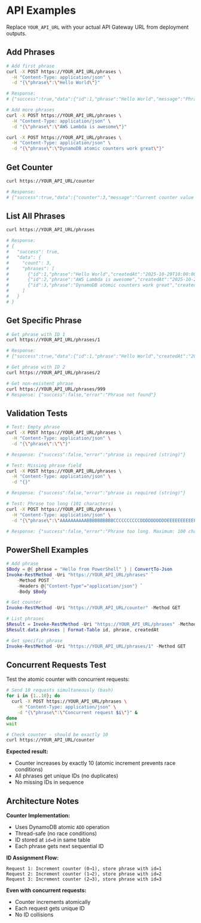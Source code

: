 # API Examples

Replace `YOUR_API_URL` with your actual API Gateway URL from deployment outputs.

## Add Phrases

```bash
# Add first phrase
curl -X POST https://YOUR_API_URL/phrases \
  -H "Content-Type: application/json" \
  -d "{\"phrase\":\"Hello World\"}"

# Response:
# {"success":true,"data":{"id":1,"phrase":"Hello World","message":"Phrase added successfully"}}

# Add more phrases
curl -X POST https://YOUR_API_URL/phrases \
  -H "Content-Type: application/json" \
  -d "{\"phrase\":\"AWS Lambda is awesome\"}"

curl -X POST https://YOUR_API_URL/phrases \
  -H "Content-Type: application/json" \
  -d "{\"phrase\":\"DynamoDB atomic counters work great\"}"
```

## Get Counter

```bash
curl https://YOUR_API_URL/counter

# Response:
# {"success":true,"data":{"counter":3,"message":"Current counter value (total phrases added)"}}
```

## List All Phrases

```bash
curl https://YOUR_API_URL/phrases

# Response:
# {
#   "success": true,
#   "data": {
#     "count": 3,
#     "phrases": [
#       {"id":1,"phrase":"Hello World","createdAt":"2025-10-29T10:00:00.000Z"},
#       {"id":2,"phrase":"AWS Lambda is awesome","createdAt":"2025-10-29T10:01:00.000Z"},
#       {"id":3,"phrase":"DynamoDB atomic counters work great","createdAt":"2025-10-29T10:02:00.000Z"}
#     ]
#   }
# }
```

## Get Specific Phrase

```bash
# Get phrase with ID 1
curl https://YOUR_API_URL/phrases/1

# Response:
# {"success":true,"data":{"id":1,"phrase":"Hello World","createdAt":"2025-10-29T10:00:00.000Z"}}

# Get phrase with ID 2
curl https://YOUR_API_URL/phrases/2

# Get non-existent phrase
curl https://YOUR_API_URL/phrases/999
# Response: {"success":false,"error":"Phrase not found"}
```

## Validation Tests

```bash
# Test: Empty phrase
curl -X POST https://YOUR_API_URL/phrases \
  -H "Content-Type: application/json" \
  -d "{\"phrase\":\"\"}"

# Response: {"success":false,"error":"phrase is required (string)"}

# Test: Missing phrase field
curl -X POST https://YOUR_API_URL/phrases \
  -H "Content-Type: application/json" \
  -d "{}"

# Response: {"success":false,"error":"phrase is required (string)"}

# Test: Phrase too long (101 characters)
curl -X POST https://YOUR_API_URL/phrases \
  -H "Content-Type: application/json" \
  -d "{\"phrase\":\"AAAAAAAAAABBBBBBBBBBCCCCCCCCCCDDDDDDDDDDEEEEEEEEEEFFFFFFFFGGGGGGGGGGHHHHHHHHHHIIIIIIIIIIJJJJJJJJJJK\"}"

# Response: {"success":false,"error":"Phrase too long. Maximum: 100 characters, received: 101"}
```

## PowerShell Examples

```powershell
# Add phrase
$Body = @{ phrase = "Hello from PowerShell" } | ConvertTo-Json
Invoke-RestMethod -Uri "https://YOUR_API_URL/phrases" `
    -Method POST `
    -Headers @{"Content-Type"="application/json"} `
    -Body $Body

# Get counter
Invoke-RestMethod -Uri "https://YOUR_API_URL/counter" -Method GET

# List phrases
$Result = Invoke-RestMethod -Uri "https://YOUR_API_URL/phrases" -Method GET
$Result.data.phrases | Format-Table id, phrase, createdAt

# Get specific phrase
Invoke-RestMethod -Uri "https://YOUR_API_URL/phrases/1" -Method GET
```

## Concurrent Requests Test

Test the atomic counter with concurrent requests:

```bash
# Send 10 requests simultaneously (bash)
for i in {1..10}; do
  curl -X POST https://YOUR_API_URL/phrases \
    -H "Content-Type: application/json" \
    -d "{\"phrase\":\"Concurrent request $i\"}" &
done
wait

# Check counter - should be exactly 10
curl https://YOUR_API_URL/counter
```

**Expected result:**
- Counter increases by exactly 10 (atomic increment prevents race conditions)
- All phrases get unique IDs (no duplicates)
- No missing IDs in sequence

## Architecture Notes

**Counter Implementation:**
- Uses DynamoDB atomic `ADD` operation
- Thread-safe (no race conditions)
- ID stored at `id=0` in same table
- Each phrase gets next sequential ID

**ID Assignment Flow:**
```
Request 1: Increment counter (0→1), store phrase with id=1
Request 2: Increment counter (1→2), store phrase with id=2
Request 3: Increment counter (2→3), store phrase with id=3
```

**Even with concurrent requests:**
- Counter increments atomically
- Each request gets unique ID
- No ID collisions

